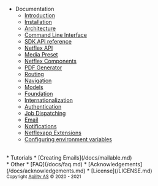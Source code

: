 * Documentation
  * [Introduction](/docs/intro.md)
  * [Installation](/docs/installation.md)
  * [Architecture](/docs/architecture.md)
  * [Command Line Interface](/docs/cli.md)
  * [SDK API reference](https://netflex-sdk.github.io/docs/api/index.html)
  * [Netflex API](/docs/api.md)
  * [Media Preset](/docs/media.md)
  * [Netflex Components](/docs/components.md)
  * [PDF Generator](/docs/pdf.md)
  * [Routing](/docs/routing.md)
  * [Navigation](/docs/nav.md)
  * [Models](/docs/models.md)
  * [Foundation](/docs/foundation.md)
  * [Internationalization](/docs/i18n.md)
  * [Authentication](/docs/authentication.md)
  * [Job Dispatching](/docs/jobs.md)
  * [Email](/docs/email.md)
  * [Notifications](/docs/notifications.md)
  * [Netflexapp Extensions](/docs/extensions.md)
  * [Configuring environment variables](/docs/dotenv.md)
<br>
* Tutorials
  * [Creating Emails](/docs/mailable.md)
<br>
* Other
  * [FAQ](/docs/faq.md)
  * [Acknowledgements](/docs/acknowledgements.md)
  * [License](/LICENSE.md)
<br>
<small class="copyright">Copyright <a href="https://apility.no" target="_blank">Apility AS</a> &copy; 2020 - 2021</small>
